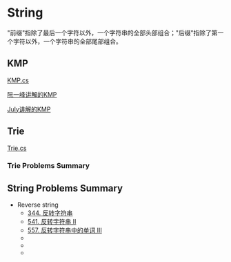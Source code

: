 # String
"前缀"指除了最后一个字符以外，一个字符串的全部头部组合；"后缀"指除了第一个字符以外，一个字符串的全部尾部组合。
## KMP
[KMP.cs](https://github.com/Sophie1797/AlgorithmLearningNote/blob/master/src/AlgorithmNote/AlgorithmNote/String/KMP.cs)

[阮一峰讲解的KMP](http://www.ruanyifeng.com/blog/2013/05/Knuth%E2%80%93Morris%E2%80%93Pratt_algorithm.html)

[July讲解的KMP](https://blog.csdn.net/v_JULY_v/article/details/7041827)

## Trie
[Trie.cs](https://github.com/Sophie1797/AlgorithmLearningNote/blob/master/src/AlgorithmNote/AlgorithmNote/Tree/Trie.cs)

### Trie Problems Summary

## String Problems Summary
* Reverse string
  * [344. 反转字符串](https://leetcode-cn.com/problems/reverse-string/)
  * [541. 反转字符串 II](https://leetcode-cn.com/problems/reverse-string-ii/)
  * [557. 反转字符串中的单词 III](https://leetcode-cn.com/problems/reverse-words-in-a-string-iii/)
  * []()
  * []()
  * []()
